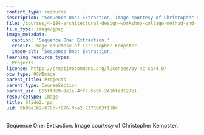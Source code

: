 ```yaml
---
content_type: resource
description: 'Sequence One: Extraction. Image courtesy of Christopher Kempster.'
file: /courses/4-184-architectural-design-workshop-collage-method-and-form-spring-2004/9b09e1b2b78bf8760be27376603f118c_Slide2.jpg
file_type: image/jpeg
image_metadata:
  caption: 'Sequence One: Extraction.'
  credit: Image courtesy of Christopher Kempster.
  image-alt: 'Sequence One: Extraction.'
learning_resource_types:
- Projects
license: https://creativecommons.org/licenses/by-nc-sa/4.0/
ocw_type: OCWImage
parent_title: Projects
parent_type: CourseSection
parent_uid: 855ff769-9e1e-4ff7-5e9b-2416fa3c27b1
resourcetype: Image
title: Slide2.jpg
uid: 9b09e1b2-b78b-f876-0be2-7376603f118c
---
```

Sequence One: Extraction. Image courtesy of Christopher Kempster.